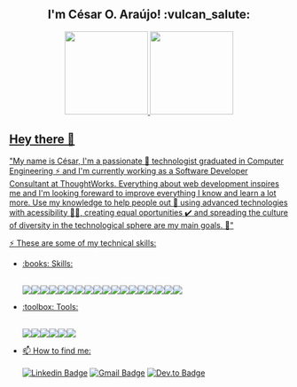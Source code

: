 
<h2 align="center">I'm César O. Araújo! :vulcan_salute:</h2>

<div align="center">
  <a href="https://github.com/oaraujocesar">
  <img height="150em" src="https://github-readme-stats.vercel.app/api?username=oaraujocesar&show_icons=true&theme=midnight-purple&include_all_commits=true&count_private=true"/>
  <img height="150em" src="https://github-readme-stats.vercel.app/api/top-langs/?username=oaraujocesar&layout=compact&langs_count=7&theme=midnight-purple"/>
</div>   
  
## Hey there 👋

"My name is César, I'm a passionate :blue_heart: technologist graduated in Computer Engineering :zap: and I'm currently working as a Software Developer Consultant at ThoughtWorks. Everything about web development inspires me and I'm looking foreward to improve everything I know and learn a lot more. Use my knowledge to help people out :handshake: using advanced technologies with acessibility :woman_in_manual_wheelchair:, creating equal oportunities :heavy_check_mark: and spreading the culture of diversity in the technological sphere are my main goals. :dart:"

:zap: These are some of my technical skills:
<ul>
  
  <li>:books: Skills:</li>
  <br/>
  <p align="left">
  <img src="https://img.shields.io/badge/HTML5-E34F26?style=for-the-badge&logo=html5&logoColor=white"><img src="https://img.shields.io/badge/CSS3-1572B6?style=for-the-badge&logo=css3&logoColor=white"><img src="https://img.shields.io/badge/JavaScript-F7DF1E?style=for-the-badge&logo=javascript&logoColor=black"><img src="https://img.shields.io/badge/TypeScript-007ACC?style=for-the-badge&logo=typescript&logoColor=white"><img src="https://img.shields.io/badge/React-20232A?style=for-the-badge&logo=react&logoColor=61DAFB"><img src="https://img.shields.io/badge/Go-007ACC?style=for-the-badge&logo=go&logoColor=white"><img src="https://img.shields.io/badge/Vuejs-4fc08d?style=for-the-badge&logo=vue.js&logoColor=white"><img src="https://img.shields.io/badge/Bootstrap-563D7C?style=for-the-badge&logo=bootstrap&logoColor=white"><img src="https://img.shields.io/badge/sass-bf4080?style=for-the-badge&logo=sass&logoColor=white"><img src="https://img.shields.io/badge/gulp-cf4647?style=for-the-badge&logo=gulp&logoColor=white"><img src="https://img.shields.io/badge/node-026e00?style=for-the-badge&logo=node.js&logoColor=white"><img src="https://img.shields.io/badge/php-4F5B93?style=for-the-badge&logo=php&logoColor=white"><img src="https://img.shields.io/badge/Wordpress-0073aa?style=for-the-badge&logo=wordpress&logoColor=white"><img src="https://img.shields.io/badge/Jest-c21325?style=for-the-badge&logo=jest&logoColor=white"><img src="https://img.shields.io/badge/Cypress-black?style=for-the-badge&logo=cypress&logoColor=white"><img src="https://img.shields.io/badge/Adonis-220052?style=for-the-badge&logo=adonisjs&logoColor=white"><img src="https://img.shields.io/badge/Express-259dff?style=for-the-badge&logo=express&logoColor=white"><img src="https://img.shields.io/badge/jQuery-0769AD?style=for-the-badge&logo=jquery&logoColor=white">
  </p>
  
  <li>:toolbox: Tools:</li>
  <br/>
  <p align="left">
<img src="https://img.shields.io/badge/Git-F05032?style=for-the-badge&logo=git&logoColor=white"><img src="https://img.shields.io/badge/Docker-2CA5E0?style=for-the-badge&logo=docker&logoColor=white"><img src="https://img.shields.io/badge/npm-CB3837?style=for-the-badge&logo=npm&logoColor=white"><img src="https://img.shields.io/badge/Adobe_xd-470137?style=for-the-badge&logo=adobe-xd&logoColor=white"><img src="https://img.shields.io/badge/Visual_Studio_Code-0078D4?style=for-the-badge&logo=visual%20studio%20code&logoColor=white"><img src="https://img.shields.io/badge/Figma-black?style=for-the-badge&logo=figma&logoColor=white">
  </p>
</ul>

* 📫 How to find me:<br><br> 
[![Linkedin Badge](https://img.shields.io/badge/LinkedIn-0077B5?style=for-the-badge&logo=linkedin&logoColor=white&link=https://www.linkedin.com/in/cesaroaraujo/)](https://www.linkedin.com/in/cesaroaraujo/)
[![Gmail Badge](https://img.shields.io/badge/Gmail-D14836?style=for-the-badge&logo=gmail&logoColor=white&link=oaraujocesar@gmail.com)](mailto:oaraujocesar@gmail.com)
[![Dev.to Badge](https://img.shields.io/badge/Dev.to-white?style=for-the-badge&logo=dev.to&logoColor=black&link=https://dev.to/oaraujocesar)](https://dev.to/oaraujocesar)
